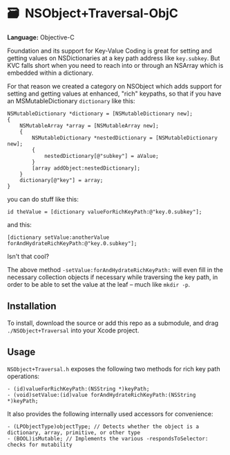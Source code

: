 # 🗃&nbsp;&nbsp;NSObject+Traversal-ObjC

**Language:** Objective-C

Foundation and its support for Key-Value Coding is great for setting and getting values on NSDictionaries at a key path address like `key.subkey`. But KVC falls short when you need to reach into or through an NSArray which is embedded within a dictionary.

For that reason we created a category on NSObject which adds support for setting and getting values at enhanced, "rich" keypaths, so that if you have an MSMutableDictionary `dictionary` like this:

	NSMutableDictionary *dictionary = [NSMutableDictionary new];
	{
		NSMutableArray *array = [NSMutableArray new];
		{
			NSMutableDictionary *nestedDictionary = [NSMutableDictionary new];
			{
				nestedDictionary[@"subkey"] = aValue;
			}
			[array addObject:nestedDictionary];
		}
		dictionary[@"key"] = array;
	}

you can do stuff like this:

	id theValue = [dictionary valueForRichKeyPath:@"key.0.subkey"];

and this:

	[dictionary setValue:anotherValue forAndHydrateRichKeyPath:@"key.0.subkey"];

Isn't that cool? 

The above method `-setValue:forAndHydrateRichKeyPath:` will even fill in the necessary collection objects if necessary while traversing the key path, in order to be able to set the value at the leaf – much like `mkdir -p`. 


## Installation

To install, download the source or add this repo as a submodule, and drag `./NSObject+Traversal` into your Xcode project.

## Usage

`NSObject+Traversal.h` exposes the following two methods for rich key path operations:

	- (id)valueForRichKeyPath:(NSString *)keyPath;
	- (void)setValue:(id)value forAndHydrateRichKeyPath:(NSString *)keyPath;

It also provides the following internally used accessors for convenience:

	- (LPObjectType)objectType; // Detects whether the object is a dictionary, array, primitive, or other type	
	- (BOOL)isMutable; // Implements the various -respondsToSelector: checks for mutability

